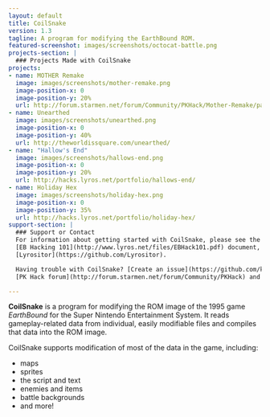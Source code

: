 ```yaml
---
layout: default
title: CoilSnake
version: 1.3
tagline: A program for modifying the EarthBound ROM.
featured-screenshot: images/screenshots/octocat-battle.png
projects-section: |
  ### Projects Made with CoilSnake
projects:
- name: MOTHER Remake
  image: images/screenshots/mother-remake.png
  image-position-x: 0
  image-position-y: 20%
  url: http://forum.starmen.net/forum/Community/PKHack/Mother-Remake/page/1/
- name: Unearthed
  image: images/screenshots/unearthed.png
  image-position-x: 0
  image-position-y: 40%
  url: http://theworldissquare.com/unearthed/
- name: "Hallow's End"
  image: images/screenshots/hallows-end.png
  image-position-x: 0
  image-position-y: 20%
  url: http://hacks.lyros.net/portfolio/hallows-end/
- name: Holiday Hex
  image: images/screenshots/holiday-hex.png
  image-position-x: 0
  image-position-y: 35%
  url: http://hacks.lyros.net/portfolio/holiday-hex/
support-section: |
  ### Support or Contact
  For information about getting started with CoilSnake, please see the
  [EB Hacking 101](http://www.lyros.net/files/EBHack101.pdf) document, created by
  [Lyrositor](https://github.com/Lyrositor).

  Having trouble with CoilSnake? [Create an issue](https://github.com/kiij/CoilSnake/issues/new) on GitHub or consult the
  [PK Hack forum](http://forum.starmen.net/forum/Community/PKHack) and someone will help you sort it out.

---
```


**CoilSnake** is a program for modifying the ROM image of the 1995 game *EarthBound* for the Super Nintendo Entertainment System.
It reads gameplay-related data from individual, easily modifiable files and compiles that data into the ROM image.


CoilSnake supports modification of most of the data in the game, including:
* maps
* sprites
* the script and text
* enemies and items
* battle backgrounds
* and more!
